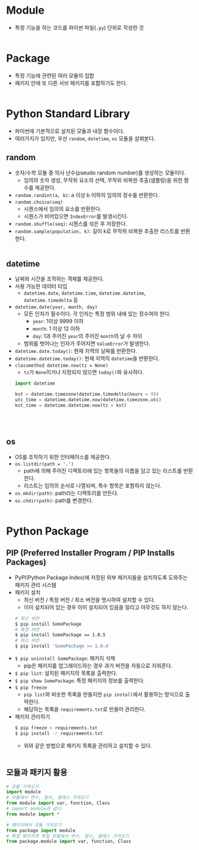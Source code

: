 # Module
- 특정 기능을 하는 코드를 파이썬 파일(`.py`) 단위로 작성한 것
<br></br>

# Package
- 특정 기능에 관련된 여러 모듈의 집합
- 패키지 안에 또 다른 서브 패키지를 포함하기도 한다.
<br></br>

# Python Standard Library
- 파이썬에 기본적으로 설치된 모듈과 내장 함수이다.
- 여러가지가 있지만, 우선 `random`, `datetime`, `os` 모듈을 살펴본다.
## random
- 숫자/수학 모듈 중 의사 난수(pseudo random number)를 생성하는 모듈이다.
    - 임의의 숫자 생성, 무작위 요소의 선택, 무작위 비복원 추출(샘플링)을 위한 함수를 제공한다.
- `random.randint(a, b)`: a 이상 b 이하의 임의의 정수를 반환한다.
- `random.choice(seq)`
    - 시퀀스에서 임의의 요소를 반환한다.
    - 시퀀스가 비어있으면 `IndexError`를 발생시킨다.
- `random.shuffle(seq)`: 시퀀스를 섞은 후 저장한다.
- `random.sample(population, k)`: 길이 k로 무작위 비복원 추출한 리스트를 반환한다.
<br></br>

## datetime
- 날짜와 시간을 조작하는 객체를 제공한다.
- 사용 가능한 데이터 타입
    - `datetime.date`, `datetime.time`, `datetime.datetime`, `datetime.timedelta` 등
- `datetime.date(year, month, day)`
    - 모든 인자가 필수이다. 각 인자는 특정 범위 내에 있는 정수여야 한다.
        - `year`: 1이상 9999 이하
        - `month`: 1 이상 12 이하
        - `day`: 1과 주어진 `year`의 주어진 `month`의 날 수 차이
    - 범위를 벗어나는 인자가 주어지면 `ValueError`가 발생한다.
- `datetime.date.today()`: 현재 지역의 날짜를 반환한다.
- `datetime.datetime.today()`: 현재 지역의 `datetime`을 반환한다.
- `classmethod datetime.now(tz = None)`
    - `tz`가 `None`이거나 지정되지 않으면 `today()`와 유사하다.
    ```python
    import datetime
    
    kst = datetime.timezone(datetime.timedelta(hours = 9))
    utc_time = datetime.datetime.now(datetime.timezone.utc)
    kst_time = datetime.datetime.now(tz = kst)
    ```
<br></br>

## os
- OS를 조작하기 위한 인터페이스를 제공한다.
- `os.listdir(path = '.')`
    - path에 의해 주어진 디렉토리에 있는 항목들의 이름을 담고 있는 리스트를 반환한다.
    - 리스트는 임의의 순서로 나열되며, 특수 항목은 포함하지 않는다.
- `os.mkdir(path)`: path라는 디렉토리를 만든다.
- `os.chdir(path)`: path를 변경한다.
<br></br>

# Python Package
## PIP (Preferred Installer Program / PIP Installs Packages)
- PyPI(Python Package Index)에 저장된 외부 패키지들을 설치하도록 도와주는 패키지 관리 시스템
- 패키지 설치
    - 최신 버전 / 특정 버전 / 최소 버전을 명시하여 설치할 수 있다.
    - 이미 설치되어 있는 경우 이미 설치되어 있음을 알리고 아무것도 하지 않는다.
    ```bash
    # 최신 버전
    $ pip install SomePackage
    # 특정 버전
    $ pip install SomePackage == 1.0.5
    # 최소 버전
    $ pip install 'SomePackage >= 1.0.4'
    ```
- `$ pip uninstall SomePackage`: 패키지 삭제
    - pip은 패키지를 업그레이드하는 경우 과거 버전을 자동으로 지워준다.
- `$ pip list`: 설치된 패키지의 목록을 출력한다.
- `$ pip show SomePackage`: 특정 패키지의 정보를 출력한다.
- `$ pip freeze`
    - `pip list`와 비슷한 목록을 만들지만 `pip install`에서 활용하는 방식으로 출력한다.
    - 해당하는 목록을 `requirements.txt`로 만들어 관리한다.
- 패키지 관리하기
    ```bash
    $ pip freeze > requirements.txt
    $ pip install -r requirements.txt
    ```
    - 위와 같은 방법으로 패키지 목록을 관리하고 설치할 수 있다.
<br></br>

## 모듈과 패키지 활용
```python
# 모듈 가져오기
import module
# 모듈에서 변수, 함수, 클래스 가져오기
from module import var, function, Class
# import module과 같다
from module import *

# 패키지에서 모듈 가져오기
from package import module
# 특정 패키지의 특정 모듈에서 변수, 함수, 클래스 가져오기
from package.module import var, function, Class
```